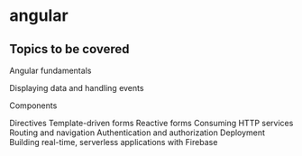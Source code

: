 # angular

## Topics to be covered

Angular fundamentals

Displaying data and handling events

Components

Directives
Template-driven forms
Reactive forms
Consuming HTTP services
Routing and navigation
Authentication and authorization
Deployment
Building real-time, serverless applications with Firebase
